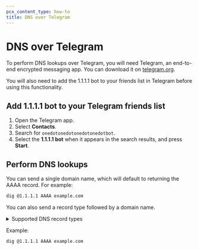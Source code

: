 ```yaml
---
pcx_content_type: how-to
title: DNS over Telegram
---
```


# DNS over Telegram

To perform DNS lookups over Telegram, you will need Telegram, an end-to-end encrypted messaging app. You can download it on [telegram.org](https://telegram.org/).

You will also need to add the 1.1.1.1 bot to your friends list in Telegram before using this functionality.

## Add 1.1.1.1 bot to your Telegram friends list

1. Open the Telegram app.
2. Select **Contacts**.
3. Search for `onedotonedotonedotonedotbot`.
4. Select the **1.1.1.1 bot** when it appears in the search results, and press **Start**.

## Perform DNS lookups

You can send a single domain name, which will default to returning the AAAA record. For example:

```txt
dig @1.1.1.1 AAAA example.com
```

You can also send a record type followed by a domain name.

<details>
<summary>Supported DNS record types</summary>
<div>

- `A`
- `AAAA`
- `CAA`
- `CNAME`
- `DNSKEY`
- `DS`
- `MX`
- `NS`
- `NSEC`
- `NSEC3`
- `RRSIG`
- `SOA`
- `TXT`

</div>
</details>

Example:

```txt
dig @1.1.1.1 AAAA example.com
```
